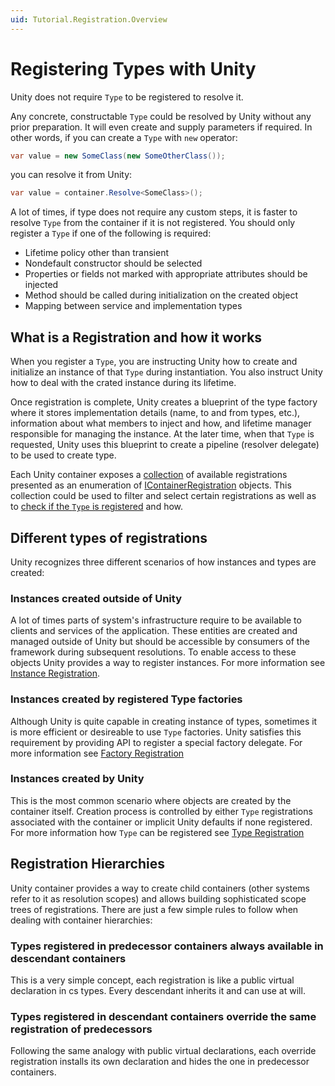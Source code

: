 ```yaml
---
uid: Tutorial.Registration.Overview
---
```


# Registering Types with Unity

Unity does not require `Type` to be registered to resolve it.

Any concrete, constructable `Type` could be resolved by Unity without any prior preparation. It will even create and supply parameters if required. In other words, if you can create a `Type` with `new` operator:

```cs
var value = new SomeClass(new SomeOtherClass());
```

you can resolve it from Unity:

```cs
var value = container.Resolve<SomeClass>();
```

A lot of times, if type does not require any custom steps, it is faster to resolve `Type` from the container if it is not registered. You should only register a `Type` if one of the following is required:

* Lifetime policy other than transient
* Nondefault constructor should be selected
* Properties or fields not marked with appropriate attributes should be injected
* Method should be called during initialization on the created object
* Mapping between service and implementation types

## What is a Registration and how it works

When you register a `Type`, you are instructing Unity how to create and initialize an instance of that `Type` during instantiation. You also instruct Unity how to deal with the crated instance during its lifetime.

Once registration is complete, Unity creates a blueprint of the type factory where it stores implementation details (name, to and from types, etc.), information about what members to inject and how, and lifetime manager responsible for managing the instance.
At the later time, when that `Type` is requested, Unity uses this blueprint to create a pipeline (resolver delegate) to be used to create type.

Each Unity container exposes a [collection](xref:Unity.IUnityContainer#Unity_IUnityContainer_Registrations) of available registrations presented as an enumeration of [IContainerRegistration](xref:Unity.IContainerRegistration) objects. This collection could be used to filter and select certain registrations as well as to [check if the `Type` is registered](xref:Unity.IUnityContainer#Unity_IUnityContainer_IsRegistered_System_Type_System_String_) and how.

## Different types of registrations

Unity recognizes three different scenarios of how instances and types are created:

### Instances created outside of Unity

A lot of times parts of system's infrastructure require to be available to clients and services of the application. These entities are created and managed outside of Unity but should be accessible by consumers of the framework during subsequent resolutions.
To enable access to these objects Unity provides a way to register instances. For more information see [Instance Registration](xref:Tutorial.Registration.Instance).

### Instances created by registered Type factories

Although Unity is quite capable in creating instance of types, sometimes it is more efficient or desireable to use `Type` factories. Unity satisfies this requirement by providing API to register a special factory delegate. For more information see [Factory Registration](xref:Tutorial.Registration.Factory)  

### Instances created by Unity

This is the most common scenario where objects are created by the container itself. Creation process is controlled by either `Type` registrations associated with the container or implicit Unity defaults if none registered. For more information how `Type` can be registered see [Type Registration](xref:Tutorial.Registration.Type)

## Registration Hierarchies

Unity container provides a way to create child containers (other systems refer to it as resolution scopes) and allows building sophisticated scope trees of registrations. There are just a few simple rules to follow when dealing with container hierarchies:

### Types registered in predecessor containers always available in descendant containers

This is a very simple concept, each registration is like a public virtual declaration in cs types. Every descendant inherits it and can use at will.

### Types registered in descendant containers override the same registration of predecessors

Following the same analogy with public virtual declarations, each override registration installs its own declaration and hides the one in predecessor containers.